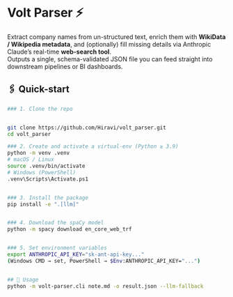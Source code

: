 # Volt Parser ⚡️

Extract company names from un-structured text, enrich them with **WikiData / Wikipedia
metadata**, and (optionally) fill missing details via Anthropic Claude’s real-time **web-search tool**.  
Outputs a single, schema-validated JSON file you can feed straight into downstream
pipelines or BI dashboards.

## 🖇️ Quick-start
```bash
### 1. Clone the repo


git clone https://github.com/Hiravi/volt_parser.git
cd volt_parser

### 2. Create and activate a virtual-env (Python ≥ 3.9)
python -m venv .venv
# macOS / Linux
source .venv/bin/activate
# Windows (PowerShell)
.venv\Scripts\Activate.ps1


### 3. Install the package
pip install -e ".[llm]"


### 4. Download the spaCy model
python -m spacy download en_core_web_trf


### 5. Set environment variables
export ANTHROPIC_API_KEY="sk-ant-api-key..."
(Windows CMD → set, PowerShell → $Env:ANTHROPIC_API_KEY="...")


## 🚀 Usage
python -m volt-parser.cli note.md -o result.json --llm-fallback
